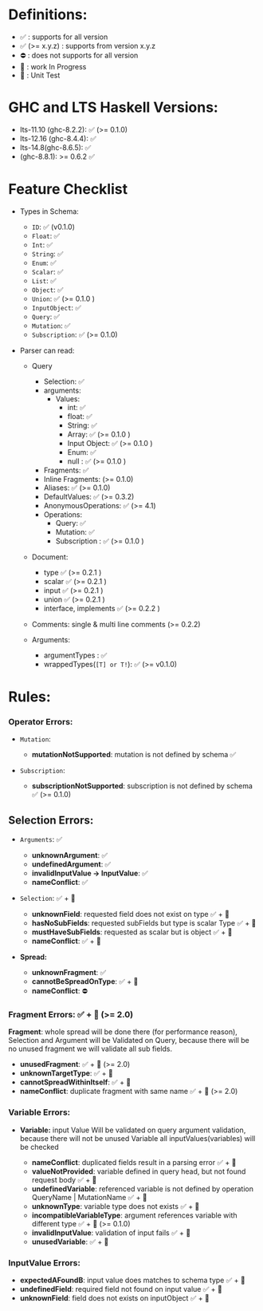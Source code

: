 # Definitions:

- ✅ : supports for all version
- ✅ (>= x.y.z) : supports from version x.y.z
- ⛔️ : does not supports for all version
- 🚧 : work In Progress
- 🧪 : Unit Test

# GHC and LTS Haskell Versions:

- lts-11.10 (ghc-8.2.2): ✅ (>= 0.1.0)
- lts-12.16 (ghc-8.4.4): ✅
- lts-14.8(ghc-8.6.5): ✅
- (ghc-8.8.1): >= 0.6.2 ✅

# Feature Checklist

- Types in Schema:

  - `ID`: ✅ (v0.1.0)
  - `Float`: ✅
  - `Int`: ✅
  - `String`: ✅
  - `Enum`: ✅
  - `Scalar`: ✅
  - `List`: ✅
  - `Object`: ✅
  - `Union`: ✅ (>= 0.1.0 )
  - `InputObject`: ✅
  - `Query`: ✅
  - `Mutation`: ✅
  - `Subscription`: ✅ (>= 0.1.0)

- Parser can read:

  - Query

    - Selection: ✅
    - arguments:
      - Values:
        - int: ✅
        - float: ✅
        - String: ✅
        - Array: ✅ (>= 0.1.0 )
        - Input Object: ✅ (>= 0.1.0 )
        - Enum: ✅
        - null : ✅ (>= 0.1.0 )
    - Fragments: ✅
    - Inline Fragments: (>= 0.1.0)
    - Aliases: ✅ (>= 0.1.0)
    - DefaultValues: ✅ (>= 0.3.2)
    - AnonymousOperations: ✅ (>= 4.1)
    - Operations:
      - Query: ✅
      - Mutation: ✅
      - Subscription : ✅ (>= 0.1.0 )

  - Document:

    - type ✅ (>= 0.2.1 )
    - scalar ✅ (>= 0.2.1 )
    - input ✅ (>= 0.2.1 )
    - union ✅ (>= 0.2.1 )
    - interface, implements ✅ (>= 0.2.2 )

  - Comments: single & multi line comments (>= 0.2.2)

  - Arguments:

    - argumentTypes : ✅
    - wrappedTypes(`[T] or T!`): ✅ (>= v0.1.0)

# Rules:

### Operator Errors:

- `Mutation`:

  - **mutationNotSupported**: mutation is not defined by schema ✅

- `Subscription`:

  - **subscriptionNotSupported**: subscription is not defined by schema ✅ (>= 0.1.0)

## Selection Errors:

- `Arguments`: ✅

  - **unknownArgument**: ✅
  - **undefinedArgument**: ✅
  - **invalidInputValue -> InputValue**: ✅
  - **nameConflict**: ✅

- `Selection`: ✅ + 🧪

  - **unknownField**: requested field does not exist on type ✅ + 🧪
  - **hasNoSubFields**: requested subFields but type is scalar Type ✅ + 🧪
  - **mustHaveSubFields**: requested as scalar but is object ✅ + 🧪
  - **nameConflict**: ✅ + 🧪

* **Spread:**

  - **unknownFragment**: ✅
  - **cannotBeSpreadOnType**: ✅ + 🧪
  - **nameConflict**: ⛔️

### Fragment Errors: ✅ + 🧪 (>= 2.0)

**Fragment**: whole spread will be done there (for performance reason),
Selection and Argument will be Validated on Query,
because there will be no unused fragment we will validate all sub fields.

- **unusedFragment**: ✅ + 🧪 (>= 2.0)
- **unknownTargetType**: ✅ + 🧪
- **cannotSpreadWithinItself**: ✅ + 🧪
- **nameConflict**: duplicate fragment with same name ✅ + 🧪 (>= 2.0)

### Variable Errors:

- **Variable:** input Value Will be validated on query argument validation, because there will not be unused Variable all inputValues(variables) will be checked

  - **nameConflict**: duplicated fields result in a parsing error ✅ + 🧪
  - **valueNotProvided**: variable defined in query head, but not found request body ✅ + 🧪
  - **undefinedVariable**: referenced variable is not defined by operation QueryName | MutationName ✅ + 🧪
  - **unknownType**: variable type does not exists ✅ + 🧪
  - **incompatibleVariableType**: argument references variable with different type ✅ + 🧪 (>= 0.1.0)
  - **invalidInputValue**: validation of input fails ✅ + 🧪
  - **unusedVariable**: ✅ + 🧪

### InputValue Errors:

- **expectedAFoundB**: input value does matches to schema type ✅ + 🧪
- **undefinedField**: required field not found on input value ✅ + 🧪
- **unknownField**: field does not exists on inputObject ✅ + 🧪
